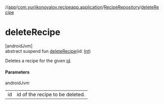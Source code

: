 //[app](../../../index.md)/[com.yuriikonovalov.recipeapp.application](../index.md)/[RecipeRepository](index.md)/[deleteRecipe](delete-recipe.md)

# deleteRecipe

[androidJvm]\
abstract suspend fun [deleteRecipe](delete-recipe.md)(id: [Int](https://kotlinlang.org/api/latest/jvm/stdlib/kotlin/-int/index.html))

Deletes a recipe for the given [id](delete-recipe.md).

#### Parameters

androidJvm

| | |
|---|---|
| id | id of the recipe to be deleted. |

